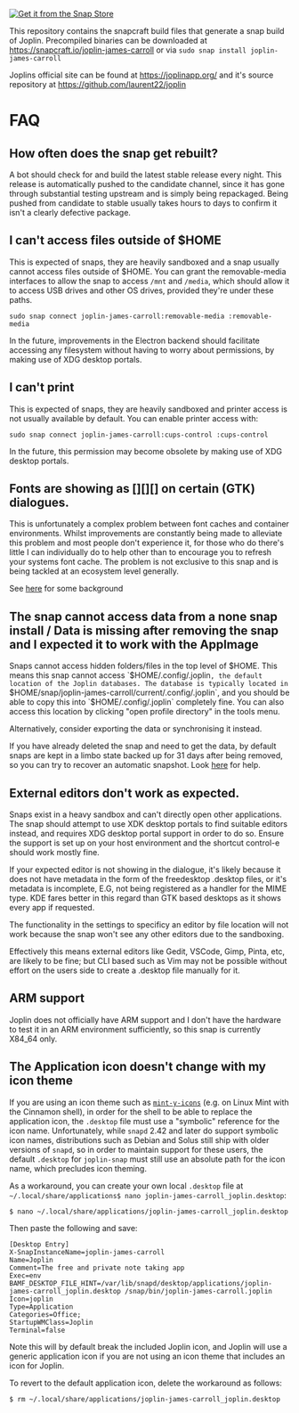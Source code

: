 [![Get it from the Snap Store](https://snapcraft.io/static/images/badges/en/snap-store-black.svg)](https://snapcraft.io/joplin-james-carroll)

This repository contains the snapcraft build files that generate a snap build of Joplin. Precompiled binaries can be downloaded at https://snapcraft.io/joplin-james-carroll or via `sudo snap install joplin-james-carroll`

Joplins official site can be found at https://joplinapp.org/ and it's source repository at https://github.com/laurent22/joplin

# FAQ

## How often does the snap get rebuilt?

A bot should check for and build the latest stable release every night. This release is automatically pushed to the candidate channel, since it has gone through substantial testing upstream and is simply being repackaged. Being pushed from candidate to stable usually takes hours to days to confirm it isn't a clearly defective package.

## I can't access files outside of $HOME
This is expected of snaps, they are heavily sandboxed and a snap usually cannot access files outside of $HOME. You can grant the removable-media interfaces to allow the snap to access `/mnt` and `/media`, which should allow it to access USB drives and other OS drives, provided they're under these paths.

`sudo snap connect joplin-james-carroll:removable-media :removable-media`

In the future, improvements in the Electron backend should facilitate accessing any filesystem without having to worry about permissions, by making use of XDG desktop portals.

## I can't print
This is expected of snaps, they are heavily sandboxed and printer access is not usually available by default. You can enable printer access with:

`sudo snap connect joplin-james-carroll:cups-control :cups-control`

In the future, this permission may become obsolete by making use of XDG desktop portals.

## Fonts are showing as [][][] on certain (GTK) dialogues.
This is unfortunately a complex problem between font caches and container environments. Whilst improvements are constantly being made to alleviate this problem and most people don't experience it, for those who do there's little I can individually do to help other than to encourage you to refresh your systems font cache. The problem is not exclusive to this snap and is being tackled at an ecosystem level generally.

See [here](https://forum.snapcraft.io/t/snapped-app-not-loading-fonts-on-fedora-and-arch/12484) for some background

## The snap cannot access data from a none snap install / Data is missing after removing the snap and I expected it to work with the AppImage
Snaps cannot access hidden folders/files in the top level of $HOME. This means this snap cannot access `$HOME/.config/.joplin`, the default location of the Joplin databases.
The database is typically located in `$HOME/snap/joplin-james-carroll/current/.config/.joplin`, and you should be able to copy this into `$HOME/.config/.joplin` completely fine. You can also access this location by clicking "open profile directory" in the tools menu.

Alternatively, consider exporting the data or synchronising it instead.

If you have already deleted the snap and need to get the data, by default snaps are kept in a limbo state backed up for 31 days after being removed, so you can try to recover an automatic snapshot. Look [here](https://snapcraft.io/docs/snapshots) for help.

## External editors don't work as expected.
Snaps exist in a heavy sandbox and can't directly open other applications. The snap should attempt to use XDK desktop portals to find suitable editors instead, and requires XDG desktop portal support in order to do so. Ensure the support is set up on your host environment and the shortcut control-e should work mostly fine.

If your expected editor is not showing in the dialogue, it's likely because it does not have metadata in the form of the freedesktop .desktop files, or it's metadata is incomplete, E.G, not being registered as a handler for the MIME type. KDE fares better in this regard than GTK based desktops as it shows every app if requested.

The functionality in the settings to specificy an editor by file location will not work because the snap won't see any other editors due to the sandboxing.

Effectively this means external editors like Gedit, VSCode, Gimp, Pinta, etc, are likely to be fine; but CLI based such as Vim may not be possible without effort on the users side to create a .desktop file manually for it.

## ARM support
Joplin does not officially have ARM support and I don't have the hardware to test it in an ARM environment sufficiently, so this snap is currently X84_64 only.

## The Application icon doesn't change with my icon theme

If you are using an icon theme such as [`mint-y-icons`](https://github.com/linuxmint/mint-y-icons/) (e.g. on Linux Mint with the Cinnamon shell), in order for the shell to be able to replace the application icon, the `.desktop` file must use a "symbolic" reference for the icon name. Unfortunately, while `snapd` 2.42 and later do support symbolic icon names, distributions such as Debian and Solus still ship with older versions of `snapd`, so in order to maintain support for these users, the default `.desktop` for `joplin-snap` must still use an absolute path for the icon name, which precludes icon theming.

As a workaround, you can create your own local `.desktop` file at `~/.local/share/applications$ nano joplin-james-carroll_joplin.desktop`:
```
$ nano ~/.local/share/applications/joplin-james-carroll_joplin.desktop
```
Then paste the following and save:
```
[Desktop Entry]
X-SnapInstanceName=joplin-james-carroll
Name=Joplin
Comment=The free and private note taking app
Exec=env BAMF_DESKTOP_FILE_HINT=/var/lib/snapd/desktop/applications/joplin-james-carroll_joplin.desktop /snap/bin/joplin-james-carroll.joplin
Icon=joplin
Type=Application
Categories=Office;
StartupWMClass=Joplin
Terminal=false
```
Note this will by default break the included Joplin icon, and Joplin will use a generic application icon if you are not using an icon theme that includes an icon for Joplin.

To revert to the default application icon, delete the workaround as follows:
```
$ rm ~/.local/share/applications/joplin-james-carroll_joplin.desktop
```
